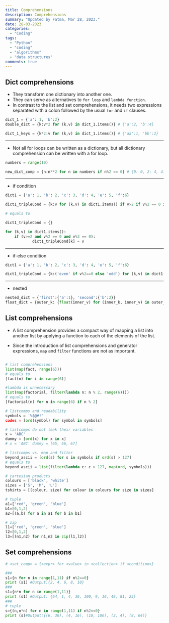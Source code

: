 ```yaml
---
title: Comprehensions
description: Comprehensions
summary: "Updated by Fatma, Mar 28, 2023."
date: 28-03-2023
categories:
  - "Coding"
tags:
  - "Python"
  - "coding"
  - "algorithms"
  - "data structures"
comments: true
---
```

## Dict comprehensions

- They transform one dictionary into another one.
- They can serve as alternatives to `for loop` and `lambda function`.
- In contrast to the list and set comprehensions, it needs two expressions separated with a colon followed by the usual `for` and `if` clauses.

```python
dict_1 = {'a': 1, 'b':2}
double_dict = {k:v*2 for (k,v) in dict_1.items()} # {'a':2, 'b':4}

dict_1_keys = {k*2:v for (k,v) in dict_1.items()} # {'aa':1, 'bb':2}
```

---

- Not all for loops can be written as a dictionary, but all dictionary comprehension can be written with a for loop.

```python
numbers = range(10)

new_dict_comp = {n:n**2 for n in numbers if n%2 == 0} # {0: 0, 2: 4, 4: 16, 6: 36, 8: 64}
```

---

- if condition

```python
dict1 = {'a': 1, 'b': 2, 'c': 3, 'd': 4, 'e': 5, 'f':6}

dict1_tripleCond = {k:v for (k,v) in dict1.items() if v>2 if v%2 == 0 if v%3 == 0}

# equals to

dict1_tripleCond = {}

for (k,v) in dict1.items():
    if (v>=2 and v%2 == 0 and v%3 == 0):
            dict1_tripleCond[k] = v
```

---

- if-else condition

```python
dict1 = {'a': 1, 'b': 2, 'c': 3, 'd': 4, 'e': 5, 'f':6}

dict1_tripleCond = {k:('even' if v%2==0 else 'odd') for (k,v) in dict1.items()}
```

---

- nested

```python
nested_dict = {'first':{'a':1}, 'second':{'b':2}}
float_dict = {outer_k: {float(inner_v) for (inner_k, inner_v) in outer_v.items()} for (outer_k, outer_v) in nested_dict.items()}
```

## List comprehensions

- A list comprehension provides a compact way of mapping a list into another list by applying a function to each of the elements of the list.

- Since the introduction of list comprehensions and generator expressions, `map` and `filter` functions are not as important.

```python

# list comprehensions
list(map(fact, range(6)))
# equals to
[fact(n) for i in range(6)]

#lambda is unnecessary
list(map(factorial, filter(lambda n: n % 2, range(6))))
# equals to
[factorial(n) for n in range(6) if n % 2]
```

```python
# listcomps and readability
symbols = '%$@#!"
codes = [ord(symbol) for symbol in symbols]

# listcomps do not leak their variables
x = 'ABC'
dummy = [ord(x) for x in x]
# x = 'ABC' dummy = [65, 66, 67]

# listcomps vs. map and filter
beyond_ascii = [ord(s) for s in symbols if ord(s) > 127]
# equals to
beyond_ascii = list(filter(lambda c: c > 127, map(ord, symbols)))

# cartesian products
colours = ['black', 'white']
sizes = ['S', 'M', 'L']
tshirts = [(colour, size) for colour in colours for size in sizes]

# tuple
a1=['red', 'green', 'blue']
b1=[0,1,2]
a2=[(a,b) for a in a1 for b in b1]

# zip
l1=['red', 'green', 'blue']
l2=[0,1,2]
l3=[(n1,n2) for n1,n2 in zip(l1,l2)]
```

## Set comprehensions

```python
# <set_comp> = {<expr> for <value> in <collection> if <condition>}

###
s1={n for n in range(1,11) if n%2==0}
print (s1) #Output:{2, 4, 6, 8, 10}
###
s1={n*n for n in range(1,11)}
print (s1) #Output: {64, 1, 4, 36, 100, 9, 16, 49, 81, 25}
###
# tuple
s={(n,n*n) for n in range(1,11) if n%2==0}
print (s)#Output:{(6, 36), (4, 16), (10, 100), (2, 4), (8, 64)}
```
